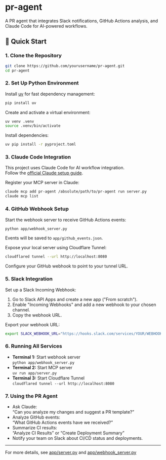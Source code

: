 # pr-agent

A PR agent that integrates Slack notifications, GitHub Actions analysis, and Claude Code for AI-powered workflows.

## 🚀 Quick Start

### 1. Clone the Repository

```sh
git clone https://github.com/yourusername/pr-agent.git
cd pr-agent
```

### 2. Set Up Python Environment

Install [uv](https://github.com/astral-sh/uv) for fast dependency management:

```sh
pip install uv
```

Create and activate a virtual environment:

```sh
uv venv .venv
source .venv/bin/activate
```

Install dependencies:

```sh
uv pip install -r pyproject.toml
```

### 3. Claude Code Integration

This project uses Claude Code for AI workflow integration.  
Follow the [official Claude setup guide](https://docs.anthropic.com/en/docs/claude-code/setup).

Register your MCP server in Claude:

```sh
claude mcp add pr-agent /absolute/path/to/pr-agent run server.py
claude mcp list
```

### 4. GitHub Webhook Setup

Start the webhook server to receive GitHub Actions events:

```sh
python app/webhook_server.py
```

Events will be saved to `app/github_events.json`.

Expose your local server using Cloudflare Tunnel:

```sh
cloudflared tunnel --url http://localhost:8080
```

Configure your GitHub webhook to point to your tunnel URL.

### 5. Slack Integration

Set up a Slack Incoming Webhook:

1. Go to Slack API Apps and create a new app ("From scratch").
2. Enable "Incoming Webhooks" and add a new webhook to your chosen channel.
3. Copy the webhook URL.

Export your webhook URL:

```sh
export SLACK_WEBHOOK_URL="https://hooks.slack.com/services/YOUR/WEBHOOK/URL"
```

### 6. Running All Services

- **Terminal 1:** Start webhook server  
  `python app/webhook_server.py`
- **Terminal 2:** Start MCP server  
  `uv run app/server.py`
- **Terminal 3:** Start Cloudflare Tunnel  
  `cloudflared tunnel --url http://localhost:8080`

### 7. Using the PR Agent

- Ask Claude:  
  “Can you analyze my changes and suggest a PR template?”
- Analyze GitHub events:  
  “What GitHub Actions events have we received?”
- Summarize CI results:  
  “Analyze CI Results” or “Create Deployment Summary”
- Notify your team on Slack about CI/CD status and deployments.

---

For more details, see [app/server.py](app/server.py) and [app/webhook_server.py](app/webhook_server.py)
